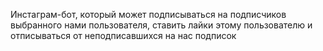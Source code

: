 Инстаграм-бот, который может подписываться на подписчиков выбранного нами пользователя, ставить лайки этому пользователю и отписываться от неподписавшихся на нас подписок
